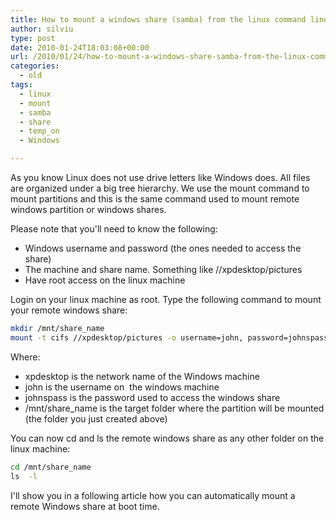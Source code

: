 ```yaml
---
title: How to mount a windows share (samba) from the linux command line
author: silviu
type: post
date: 2010-01-24T18:03:08+00:00
url: /2010/01/24/how-to-mount-a-windows-share-samba-from-the-linux-command-line/
categories:
  - old
tags:
  - linux
  - mount
  - samba
  - share
  - temp_on
  - Windows

---
```

As you know Linux does not use drive letters like Windows does. All files are organized under a big tree hierarchy. We use the mount command to mount partitions and this is the same command used to mount remote windows partition or windows shares.

Please note that you'll need to know the following:

  * Windows username and password (the ones needed to access the share)
  * The machine and share name. Something like //xpdesktop/pictures
  * Have root access on the linux machine

Login on your linux machine as root. Type the following command to mount your remote windows share:

```bash
mkdir /mnt/share_name
mount -t cifs //xpdesktop/pictures -o username=john, password=johnspass /mnt/share_name
```

Where:

  * xpdesktop is the network name of the Windows machine
  * john is the username on  the windows machine
  * johnspass is the password used to access the windows share
  * /mnt/share_name is the target folder where the partition will be mounted (the folder you just created above)

You can now cd and ls the remote windows share as any other folder on the linux machine:

```bash
cd /mnt/share_name
ls  -l
```

I'll show you in a following article how you can automatically mount a remote Windows share at boot time.
